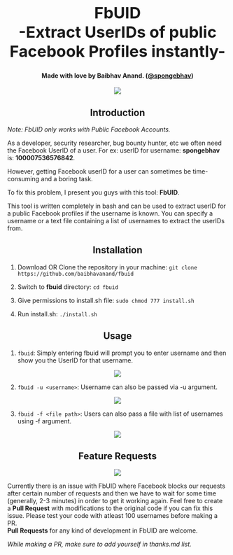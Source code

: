 <h1 align="center" style="font-size:36px;font-weight:bold;">
        FbUID<br>
        -Extract UserIDs of public Facebook Profiles instantly-
</h1>
<h4 align="center">
    <strong>Made with love by Baibhav Anand. (<a href='https://twitter.com/spongebhav' target="_blank">@spongebhav</a>)</strong>
</h4>
<p align="center">
    <img src="https://raw.githubusercontent.com/baibhavanand/fbuid/main/screenshots/FbUIDhelp.png">
</p>

<h2 align="center">
  <strong>Introduction</strong>
 </h2>

*Note: FbUID only works with Public Facebook Accounts.*

As a developer, security researcher, bug bounty hunter, etc we often need the Facebook UserID of a user. For ex: userID for username: <strong>spongebhav</strong> is: <strong>100007536576842</strong>.

However, getting Facebook userID for a user can sometimes be time-consuming and a boring task.

To fix this problem, I present you guys with this tool: **FbUID**.

This tool is written completely in bash and can be used to extract userID for a public Facebook profiles if the username is known. You can specify a username or a text file containing a list of usernames to extract the userIDs from.


<h2 align="center">
  <strong>Installation</strong>
 </h2>

1. Download OR Clone the repository in your machine:
```git clone https://github.com/baibhavanand/fbuid```

2. Switch to **fbuid** directory:
```cd fbuid```

3. Give permissions to install.sh file:
```sudo chmod 777 install.sh```

4. Run install.sh:
```./install.sh```


<h2 align="center">
  <strong>Usage</strong>
 </h2>
 
  1. ```fbuid```: 
  Simply entering fbuid will prompt you to enter username and then show you the UserID for that username.
  
  <p align="center">
    <img src="https://raw.githubusercontent.com/baibhavanand/fbuid/main/screenshots/FbUIDnormal.png">
</p>
  
  2. ```fbuid -u <username>```: 
  Username can also be passed via -u argument.
  
  <p align="center">
    <img src="https://raw.githubusercontent.com/baibhavanand/fbuid/main/screenshots/fbuidUarg.png">
</p>

  3. ```fbuid -f <file path>```:
  Users can also pass a file with list of usernames using -f argument.
  
  <p align="center">
    <img src="https://raw.githubusercontent.com/baibhavanand/fbuid/main/screenshots/fbuidFarg.png">
</p>



<h2 align="center">
  <strong>Feature Requests</strong>
 </h2>
<p align="center">
    <a href="https://github.com/baibhavanand/fbuid/pulls"><img src="https://img.shields.io/badge/PRs-welcome-brightgreen.svg?style=flat-square"></a>
</p>

Currently there is an issue with FbUID where Facebook blocks our requests after certain number of requests and then we have to wait for some time (generally, 2-3 minutes) in order to get it working again. Feel free to create a <strong>Pull Request</strong> with modifications to the original code if you can fix this issue. Please test your code with atleast 100 usernames before making a PR.<br>
<strong>Pull Requests</strong> for any kind of development in FbUID are welcome.

*While making a PR, make sure to add yourself in thanks.md list.*
